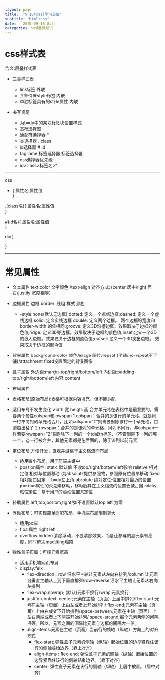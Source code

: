 ```yaml
---
layout: page
title:  "9.18(css)学习总结"
subtitle: "html+css"
date:   2020-09-18 8:44
categories: wed基础知识
---
```


# css样式表
  含义:层叠样式表
- 三类样式表
  - link标签 外联
  - 头部设置style标签 内嵌
  - 单独标签具有的style属性 内联

- 书写规范
  - 为body中的某块标签块设置样式
   - 基础选择器
    - 通配符选择器 *
    - 类选择器 . class 
    - id选择器 # id
    - tagname 标签选择器 标签选择器
    * css选择器优先级
     - id>class>标签名>*
---
   css
* {
  属性名:属性值  
} 

.(class名){
  属性名:属性值  
}

#(id名){
  属性名:属性值  
}

div{

}

---

# 常见属性
  
-  文本属性
   text:color 文字颜色 /text-align 对齐方式: (center 居中/right 居右/justify 宽度相等)

-  边框属性
   边框:border: 线粗 样式 颜色
    - -style:none(默认无边框);dotted: 定义一个点线边框;dashed: 定义一个虚线边框;solid: 定义实线边框
          double: 定义两个边框。 两个边框的宽度和 border-width 的值相同;groove: 定义3D沟槽边框。效果取决于边框的颜色值;ridge: 定义3D脊边框。效果取决于边框的颜色值;inset:定义一个3D的嵌入边框。效果取决于边框的颜色值;outset: 定义一个3D突出边框。 效果取决于边框的颜色值

-  背景属性
    background-color 颜色/image 图片/repeat (平铺/no-repeat不平铺)/attachment fixed设置固定的背景图像

-  盒子属性
    外边距:margin-top/right/bottom/left
    内边距:padding-top/right/bottom/left
    内容:content 

-  布局属性
-  表格布局(原始布局):表格可根据内容填充，但不能适配
 - 适用布局不发生变化
     width  宽
     heigth 高
     合并单元格在表格中是最重要的，需要两个属性colspan和rowspan 
     1.colspan：合并的是该行的单元格，就是同一行不同列的单元格合并，比如colspan=”2”则需要删除该行一个单元格，否则超出格子 
     2.rowspan：合并的是该列的单元格，同列不同行，与colspan一样若要rowspan=”2”将删除下一列的一个td或th标签，（不管删除下一列的哪一个，这一行被合并，其他元素都是在后面的，除了该列以前元素）
 -  定位布局:方便开发，直观并游离于主文档流而布局
    - 适用微小布局，用于前端主键中
     - position属性:
           static 默认值 不收top/right/bottom/left影响
           relative 相对定位 相对与位置移动  :为absolute提供参照物，参照原有位置来移动
           fixed  相对窗口固定 ：body左上角
           absolute 绝对定位:位置相对最近的设置position属性的父元素移动，移动后其在主文档流的位置会被占据
           sticky  粘性定位：基于用户的滚动位置来定位
 -  补助属性:left,top,borrom,tight/如不设置默认top left 为零
 -  浮动布局：可实现简单适配布局，手机端布局限制较大
    - 适用pc端
     - float属性 right left
     - overflow:hidden 清除浮动，不是清除效果，而是让参与的副元素有高度，同时解决maddting塌陷
 -  弹性盒子布局：可控元素宽高 
    - 适用手机端网页布局
     - display:felx 
        - flex-direction：row 沿水平主轴让元素从左向右排列/column 让元素沿垂直主轴从上到下垂直排列/row-reverse
          沿水平主轴让元素从右向左排列
        - flex-wrap:nowrap; (默认)元素不换行/wrap 元素换行    
        - justify-content:  center;元素在主轴（页面）上居中排列/flex-start;元素在主轴（页面）上由左或者上开始排列/
          flex-end;元素在主轴（页面）上由右或者下开始排列/space-between;元素在主轴（页面）上左右两端或者上下两端开始排列/
          space-around;每个元素两侧的间隔相等。所以，元素之间的间隔比元素与边框的间隔大一倍。
        - align-items:元素在主轴（页面）当前行的横轴（纵轴）方向上的对齐方式
          - flex-start; 弹性盒子元素的侧轴（纵轴）起始位置的边界紧靠住该行的侧轴起始边界（靠上对齐）
          - align-items : flex-end; 弹性盒子元素的侧轴（纵轴）起始位置的边界紧靠住该行的侧轴结束边界。（靠下对齐）
          - center; 弹性盒子元素在该行的侧轴（纵轴）上居中放置。（居中对齐）
           

 